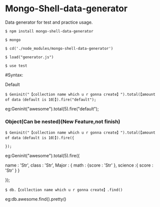 # Mongo-Shell-data-generator
Data generator for test and practice usage.

```
$ npm install mongo-shell-data-generator

$ mongo

$ cd('./node_modules/mongo-shell-data-generator')

$ load("generator.js")

$ use test
```
#Syntax:

Default

```
$ Geninit("【collection name which u r gonna create】").total(【amount of data（default is 10）】).fire("default");
```

eg:Geninit("awesome").total(5).fire("default");


### Object(Can be nested)(New Feature,not finish)


```
$ Geninit("【collection name which u r gonna create】").total(【amount of data（default is 10）】).fire({

});
```
eg:Geninit("awesome").total(5).fire({

name : 'Str',
class : 'Str',
Major : {
math : {score : 'Str' },
science :{ score : 'Str' }
}

});
```
$ db.【collection name which u r gonna create】.find()
```
eg:db.awesome.find().pretty()

